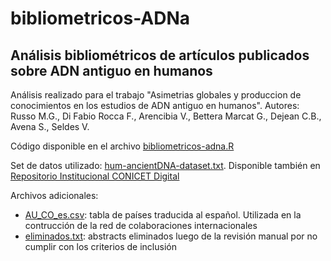 # bibliometricos-ADNa
## Análisis bibliométricos de artículos publicados sobre ADN antiguo en humanos

Análisis realizado para el trabajo "Asimetrias globales y produccion de conocimientos en los estudios de ADN antiguo en humanos". Autores: Russo M.G., Di Fabio Rocca F., Arencibia V., Bettera Marcat G., Dejean C.B., Avena S., Seldes V.

Código disponible en el archivo [bibliometricos-adna.R](./bibliometricos-adna.R)

Set de datos utilizado: [hum-ancientDNA-dataset.txt](./hum-ancientDNA-dataset.txt). Disponible también en [Repositorio Institucional CONICET Digital](http://hdl.handle.net/11336/271594)

Archivos adicionales:
- [AU_CO_es.csv](./AU_CO_es.csv): tabla de países traducida al español. Utilizada en la contrucción de la red de colaboraciones internacionales
- [eliminados.txt](./eliminados.txt): abstracts eliminados luego de la revisión manual por no cumplir con los criterios de inclusión
